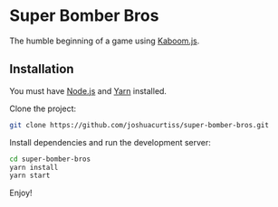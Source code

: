 # Super Bomber Bros

The humble beginning of a game using [Kaboom.js](https://kaboomjs.com/).

## Installation

You must have [Node.js](https://nodejs.org) and [Yarn](https://yarnpkg.com/getting-started/install) installed.

Clone the project:
```bash
git clone https://github.com/joshuacurtiss/super-bomber-bros.git
```

Install dependencies and run the development server:
```bash
cd super-bomber-bros
yarn install
yarn start
```

Enjoy!
